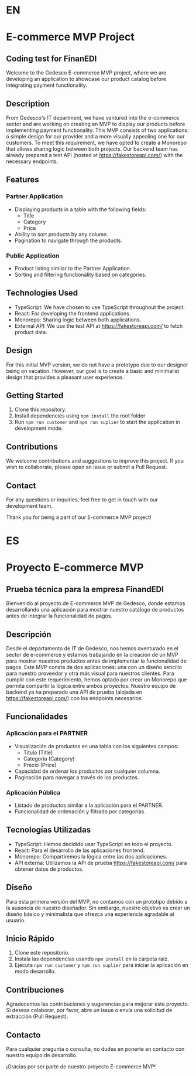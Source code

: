 # EN
# E-commerce MVP Project

## Coding test for FinanEDI

Welcome to the Gedesco E-commerce MVP project, where we are developing an application to showcase our product catalog before integrating payment functionality.

## Description

From Gedesco's IT department, we have ventured into the e-commerce sector and are working on creating an MVP to display our products before implementing payment functionality. This MVP consists of two applications: a simple design for our provider and a more visually appealing one for our customers. To meet this requirement, we have opted to create a Monorepo that allows sharing logic between both projects. Our backend team has already prepared a test API (hosted at https://fakestoreapi.com/) with the necessary endpoints.

## Features

### Partner Application
- Displaying products in a table with the following fields:
  - Title
  - Category
  - Price
- Ability to sort products by any column.
- Pagination to navigate through the products.

### Public Application
- Product listing similar to the Partner Application.
- Sorting and filtering functionality based on categories.

## Technologies Used
- TypeScript: We have chosen to use TypeScript throughout the project.
- React: For developing the frontend applications.
- Monorepo: Sharing logic between both applications.
- External API: We use the test API at https://fakestoreapi.com/ to fetch product data.

## Design
For this initial MVP version, we do not have a prototype due to our designer being on vacation. However, our goal is to create a basic and minimalist design that provides a pleasant user experience.

## Getting Started
1. Clone this repository.
2. Install dependencies using `npm install` the root folder
3. Run `npm run customer` and `npm run suplier` to start the application in development mode.

## Contributions
We welcome contributions and suggestions to improve this project. If you wish to collaborate, please open an issue or submit a Pull Request.

## Contact
For any questions or inquiries, feel free to get in touch with our development team.

Thank you for being a part of our E-commerce MVP project!

# ES
# Proyecto E-commerce MVP

## Prueba técnica para la empresa FinandEDI

Bienvenido al proyecto de E-commerce MVP de Gedesco, donde estamos desarrollando una aplicación para mostrar nuestro catálogo de productos antes de integrar la funcionalidad de pagos.

## Descripción

Desde el departamento de IT de Gedesco, nos hemos aventurado en el sector de e-commerce y estamos trabajando en la creación de un MVP para mostrar nuestros productos antes de implementar la funcionalidad de pagos. Este MVP consta de dos aplicaciones: una con un diseño sencillo para nuestro proveedor y otra más visual para nuestros clientes. Para cumplir con este requerimiento, hemos optado por crear un Monorepo que permita compartir la lógica entre ambos proyectos. Nuestro equipo de backend ya ha preparado una API de prueba (alojada en https://fakestoreapi.com/) con los endpoints necesarios.

## Funcionalidades

### Aplicación para el PARTNER
- Visualización de productos en una tabla con los siguientes campos:
  - Título (Title)
  - Categoría (Category)
  - Precio (Price)
- Capacidad de ordenar los productos por cualquier columna.
- Paginación para navegar a través de los productos.

### Aplicación Pública
- Listado de productos similar a la aplicación para el PARTNER.
- Funcionalidad de ordenación y filtrado por categorías.

## Tecnologías Utilizadas
- TypeScript: Hemos decidido usar TypeScript en todo el proyecto.
- React: Para el desarrollo de las aplicaciones frontend.
- Monorepo: Compartiremos la lógica entre las dos aplicaciones.
- API externa: Utilizamos la API de prueba https://fakestoreapi.com/ para obtener datos de productos.

## Diseño
Para esta primera versión del MVP, no contamos con un prototipo debido a la ausencia de nuestro diseñador. Sin embargo, nuestro objetivo es crear un diseño básico y minimalista que ofrezca una experiencia agradable al usuario.

## Inicio Rápido
1. Clone este repositorio.
2. Instala las dependencias usando `npm install` en la carpeta raíz.
3. Ejecuta `npm run customer` y `npm run suplier` para iniciar la aplicación en modo desarrollo.

## Contribuciones
Agradecemos las contribuciones y sugerencias para mejorar este proyecto. Si deseas colaborar, por favor, abre un issue o envía una solicitud de extracción (Pull Request).

## Contacto
Para cualquier pregunta o consulta, no dudes en ponerte en contacto con nuestro equipo de desarrollo.

¡Gracias por ser parte de nuestro proyecto E-commerce MVP!
